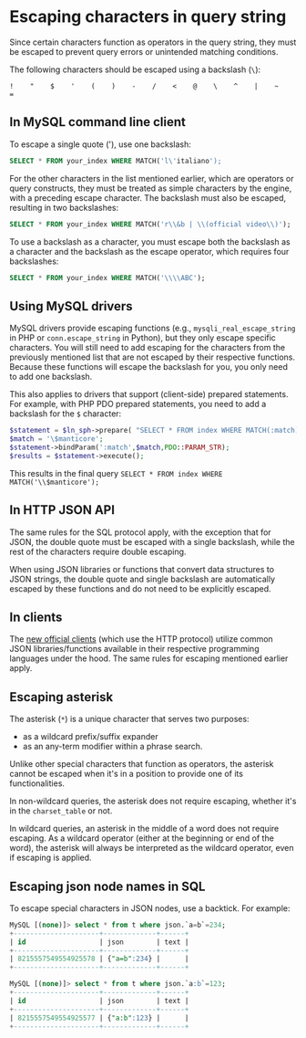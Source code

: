 # Escaping characters in query string

Since certain characters function as operators in the query string, they must be escaped to prevent query errors or unintended matching conditions.

The following characters should be escaped using a backslash (`\`):

```
!    "    $    '    (    )    -    /    <    @    \    ^    |    ~    =
```

## In MySQL command line client

To escape a single quote ('), use one backslash:
```sql
SELECT * FROM your_index WHERE MATCH('l\'italiano');
```


For the other characters in the list mentioned earlier, which are operators or query constructs, they must be treated as simple characters by the engine, with a preceding escape character.
The backslash must also be escaped, resulting in two backslashes:

```sql
SELECT * FROM your_index WHERE MATCH('r\\&b | \\(official video\\)');
```

To use a backslash as a character, you must escape both the backslash as a character and the backslash as the escape operator, which requires four backslashes:

```sql
SELECT * FROM your_index WHERE MATCH('\\\\ABC');
```

## Using MySQL drivers

MySQL drivers provide escaping functions (e.g., `mysqli_real_escape_string` in PHP or `conn.escape_string` in Python), but they only escape specific characters.
You will still need to add escaping for the characters from the previously mentioned list that are not escaped by their respective functions.
Because these functions will escape the backslash for you, you only need to add one backslash.

This also applies to drivers that support (client-side) prepared statements. For example, with PHP PDO prepared statements, you need to add a backslash for the `$` character:

```php
$statement = $ln_sph->prepare( "SELECT * FROM index WHERE MATCH(:match)");
$match = '\$manticore';
$statement->bindParam(':match',$match,PDO::PARAM_STR);
$results = $statement->execute();
```

This results in the final query `SELECT * FROM index WHERE MATCH('\\$manticore');`

## In HTTP JSON API

The same rules for the SQL protocol apply, with the exception that for JSON, the double quote must be escaped with a single backslash, while the rest of the characters require double escaping.

When using JSON libraries or functions that convert data structures to JSON strings, the double quote and single backslash are automatically escaped by these functions and do not need to be explicitly escaped.



## In clients

The [new official clients](https://github.com/manticoresoftware/) (which use the HTTP protocol) utilize common JSON libraries/functions available in their respective programming languages under the hood. The same rules for escaping mentioned earlier apply.


## Escaping asterisk

The asterisk (`*`) is a unique character that serves two purposes:
* as a wildcard prefix/suffix expander
* as an any-term modifier within a phrase search.

Unlike other special characters that function as operators, the asterisk cannot be escaped when it's in a position to provide one of its functionalities.

In non-wildcard queries, the asterisk does not require escaping, whether it's in the `charset_table` or not.

In wildcard queries, an asterisk in the middle of a word does not require escaping. As a wildcard operator (either at the beginning or end of the word), the asterisk will always be interpreted as the wildcard operator, even if escaping is applied.

## Escaping json node names in SQL

To escape special characters in JSON nodes, use a backtick. For example:

```sql
MySQL [(none)]> select * from t where json.`a=b`=234;
+---------------------+-------------+------+
| id                  | json        | text |
+---------------------+-------------+------+
| 8215557549554925578 | {"a=b":234} |      |
+---------------------+-------------+------+

MySQL [(none)]> select * from t where json.`a:b`=123;
+---------------------+-------------+------+
| id                  | json        | text |
+---------------------+-------------+------+
| 8215557549554925577 | {"a:b":123} |      |
+---------------------+-------------+------+
```
<!-- proofread -->
